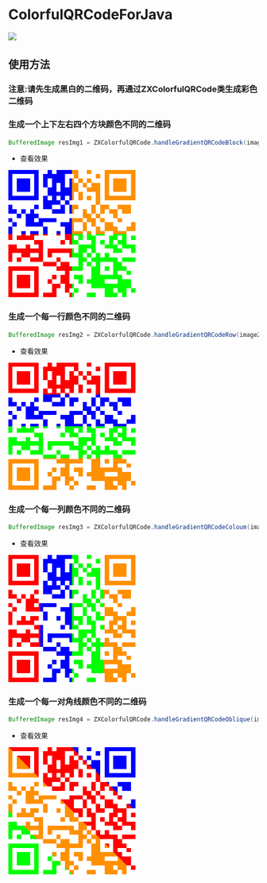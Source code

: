 # ColorfulQRCodeForJava
![](https://img.shields.io/badge/language-java-orange.svg)
## 使用方法
### 注意:请先生成黑白的二维码，再通过ZXColorfulQRCode类生成彩色二维码
### 生成一个上下左右四个方块颜色不同的二维码
```java
BufferedImage resImg1 = ZXColorfulQRCode.handleGradientQRCodeBlock(image1, leftTopColor, leftBottomColor, rightTopColor, rightBottomColor); 
```
* 查看效果
<img src="https://github.com/SmileZXLee/ColorfulQRCodeForJava/blob/master/DemoImgs/img1.png?raw=true"/>

### 生成一个每一行颜色不同的二维码
```java
BufferedImage resImg2 = ZXColorfulQRCode.handleGradientQRCodeRow(image2, colors);
```
* 查看效果
<img src="https://github.com/SmileZXLee/ColorfulQRCodeForJava/blob/master/DemoImgs/img2.png?raw=true"/>

### 生成一个每一列颜色不同的二维码
```java
BufferedImage resImg3 = ZXColorfulQRCode.handleGradientQRCodeColoum(image3, colors);
```
* 查看效果
<img src="https://github.com/SmileZXLee/ColorfulQRCodeForJava/blob/master/DemoImgs/img3.png?raw=true"/>

### 生成一个每一对角线颜色不同的二维码
```java
BufferedImage resImg4 = ZXColorfulQRCode.handleGradientQRCodeOblique(image4, colors);
```
* 查看效果
<img src="https://github.com/SmileZXLee/ColorfulQRCodeForJava/blob/master/DemoImgs/img4.png?raw=true"/>
